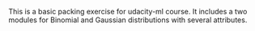 This is a basic packing exercise for udacity-ml course. It includes a two modules for Binomial and Gaussian distributions with several attributes.
